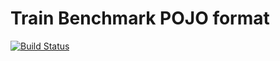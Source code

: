 # Train Benchmark POJO format

[![Build Status](https://travis-ci.org/FTSRG/trainbenchmark-pojo.svg?branch=master)](https://travis-ci.org/FTSRG/trainbenchmark-pojo)
